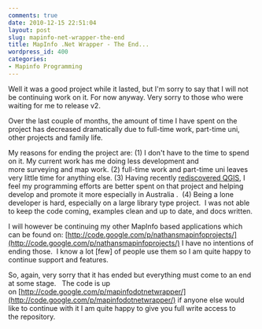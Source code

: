 ```yaml
---
comments: true
date: 2010-12-15 22:51:04
layout: post
slug: mapinfo-net-wrapper-the-end
title: MapInfo .Net Wrapper - The End...
wordpress_id: 400
categories:
- Mapinfo Programming
---
```


Well it was a good project while it lasted, but I'm sorry to say that I will not be continuing work on it. For now anyway. Very sorry to those who were waiting for me to release v2.

Over the last couple of months, the amount of time I have spent on the project has decreased dramatically due to full-time work, part-time uni, other projects and family life.

My reasons for ending the project are: (1) I don't have to the time to spend on it. My current work has me doing less development and more surveying and map work. (2) full-time work and part-time uni leaves very little time for anything else. (3) Having recently [rediscovered QGIS](2010/12/06/mapinfo-and-qgis-an-overview/), I feel my programming efforts are better spent on that project and helping develop and promote it more especially in Australia .  (4) Being a lone developer is hard, especially on a large library type project.  I was not able to keep the code coming, examples clean and up to date, and docs written.

I will however be continuing my other MapInfo based applications which can be found on: [http://code.google.com/p/nathansmapinfoprojects/](http://code.google.com/p/nathansmapinfoprojects/) I have no intentions of ending those.  I know a lot [few] of people use them so I am quite happy to continue support and features.

So, again, very sorry that it has ended but everything must come to an end at some stage.   The code is up on [http://code.google.com/p/mapinfodotnetwrapper/](http://code.google.com/p/mapinfodotnetwrapper/) if anyone else would like to continue with it I am quite happy to give you full write access to the repository.
